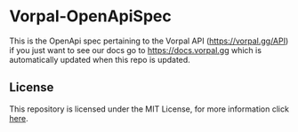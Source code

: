 # Vorpal-OpenApiSpec

This is the OpenApi spec pertaining to the Vorpal API (https://vorpal.gg/API) if you just want to see our docs go to https://docs.vorpal.gg which is automatically updated when this repo is updated.

## License
This repository is licensed under the MIT License, for more information click [here](https://github.com/VorpalAuth/Vorpal-OpenApiSpec/blob/main/LICENSE).
